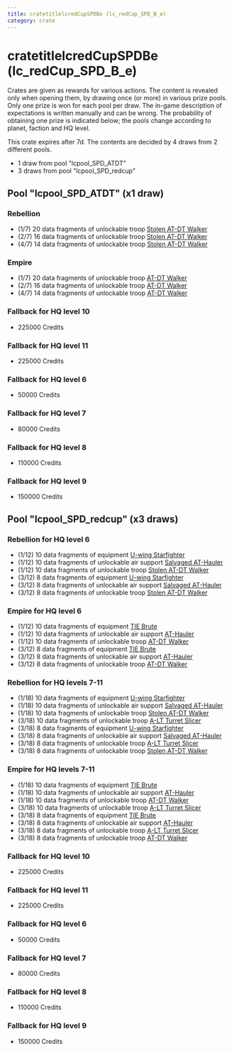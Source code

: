 ```yaml
---
title: cratetitlelcredCupSPDBe (lc_redCup_SPD_B_e)
category: crate
---
```


# cratetitlelcredCupSPDBe (lc_redCup_SPD_B_e)

Crates are given as rewards for various actions. The content is revealed only when opening them, by drawing once (or more) in various prize pools. Only one prize is won for each pool per draw. The in-game description of expectations is written manually and can be wrong. The probability of obtaining one prize is indicated below; the pools change according to planet, faction and HQ level.

This crate expires after 7d. The contents are decided by 4 draws from 2 different pools.
  * 1 draw from pool "lcpool_SPD_ATDT"
  * 3 draws from pool "lcpool_SPD_redcup"

## Pool "lcpool_SPD_ATDT" (x1 draw)

### Rebellion

  * (1/7) 20 data fragments of unlockable troop [Stolen AT-DT Walker](RebelChicken)
  * (2/7) 16 data fragments of unlockable troop [Stolen AT-DT Walker](RebelChicken)
  * (4/7) 14 data fragments of unlockable troop [Stolen AT-DT Walker](RebelChicken)

### Empire

  * (1/7) 20 data fragments of unlockable troop [AT-DT Walker](EmpireChicken)
  * (2/7) 16 data fragments of unlockable troop [AT-DT Walker](EmpireChicken)
  * (4/7) 14 data fragments of unlockable troop [AT-DT Walker](EmpireChicken)

### Fallback for HQ level 10

  * 225000 Credits

### Fallback for HQ level 11

  * 225000 Credits

### Fallback for HQ level 6

  * 50000 Credits

### Fallback for HQ level 7

  * 80000 Credits

### Fallback for HQ level 8

  * 110000 Credits

### Fallback for HQ level 9

  * 150000 Credits

## Pool "lcpool_SPD_redcup" (x3 draws)

### Rebellion for HQ level 6

  * (1/12) 10 data fragments of equipment [U-wing Starfighter](eqpRebelUWing)
  * (1/12) 10 data fragments of unlockable air support [Salvaged AT-Hauler](RebelHauler)
  * (1/12) 10 data fragments of unlockable troop [Stolen AT-DT Walker](RebelChicken)
  * (3/12) 8 data fragments of equipment [U-wing Starfighter](eqpRebelUWing)
  * (3/12) 8 data fragments of unlockable air support [Salvaged AT-Hauler](RebelHauler)
  * (3/12) 8 data fragments of unlockable troop [Stolen AT-DT Walker](RebelChicken)

### Empire for HQ level 6

  * (1/12) 10 data fragments of equipment [TIE Brute](eqpEmpireBubbaTieFighter)
  * (1/12) 10 data fragments of unlockable air support [AT-Hauler](EmpireHauler)
  * (1/12) 10 data fragments of unlockable troop [AT-DT Walker](EmpireChicken)
  * (3/12) 8 data fragments of equipment [TIE Brute](eqpEmpireBubbaTieFighter)
  * (3/12) 8 data fragments of unlockable air support [AT-Hauler](EmpireHauler)
  * (3/12) 8 data fragments of unlockable troop [AT-DT Walker](EmpireChicken)

### Rebellion for HQ levels 7-11

  * (1/18) 10 data fragments of equipment [U-wing Starfighter](eqpRebelUWing)
  * (1/18) 10 data fragments of unlockable air support [Salvaged AT-Hauler](RebelHauler)
  * (1/18) 10 data fragments of unlockable troop [Stolen AT-DT Walker](RebelChicken)
  * (3/18) 10 data fragments of unlockable troop [A-LT Turret Slicer](RebelP006Droid)
  * (3/18) 8 data fragments of equipment [U-wing Starfighter](eqpRebelUWing)
  * (3/18) 8 data fragments of unlockable air support [Salvaged AT-Hauler](RebelHauler)
  * (3/18) 8 data fragments of unlockable troop [A-LT Turret Slicer](RebelP006Droid)
  * (3/18) 8 data fragments of unlockable troop [Stolen AT-DT Walker](RebelChicken)

### Empire for HQ levels 7-11

  * (1/18) 10 data fragments of equipment [TIE Brute](eqpEmpireBubbaTieFighter)
  * (1/18) 10 data fragments of unlockable air support [AT-Hauler](EmpireHauler)
  * (1/18) 10 data fragments of unlockable troop [AT-DT Walker](EmpireChicken)
  * (3/18) 10 data fragments of unlockable troop [A-LT Turret Slicer](EmpireP006Droid)
  * (3/18) 8 data fragments of equipment [TIE Brute](eqpEmpireBubbaTieFighter)
  * (3/18) 8 data fragments of unlockable air support [AT-Hauler](EmpireHauler)
  * (3/18) 8 data fragments of unlockable troop [A-LT Turret Slicer](EmpireP006Droid)
  * (3/18) 8 data fragments of unlockable troop [AT-DT Walker](EmpireChicken)

### Fallback for HQ level 10

  * 225000 Credits

### Fallback for HQ level 11

  * 225000 Credits

### Fallback for HQ level 6

  * 50000 Credits

### Fallback for HQ level 7

  * 80000 Credits

### Fallback for HQ level 8

  * 110000 Credits

### Fallback for HQ level 9

  * 150000 Credits
